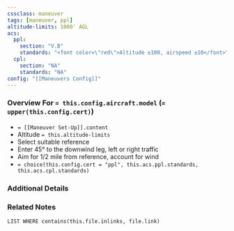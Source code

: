 ```yaml
---
cssclass: maneuver
tags: [maneuver, ppl]
altitude-limits: 1000' AGL
acs:
  ppl: 
    section: "V.B"
    standards: "<font color=\"red\">Altitude ±100, airspeed ±10</font>"
  cpl: 
    section: "NA"
    standards: "NA"
config: "[[Maneuvers Config]]"
---
```

### Overview For `= this.config.aircraft.model` (`= upper(this.config.cert)`)
- `= [[Maneuver Set-Up]].content`
- Altitude `= this.altitude-limits`
- Select suitable reference
- Enter 45° to the downwind leg, left or right traffic
- Aim for 1/2 mile from reference, account for wind
- `= choice(this.config.cert = "ppl", this.acs.ppl.standards, this.acs.cpl.standards)`

### Additional Details

### Related Notes
```dataview
LIST WHERE contains(this.file.inlinks, file.link)
```
